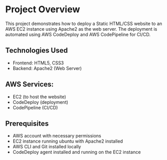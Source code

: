 # Project Overview
This project demonstrates how to deploy a Static HTML/CSS website to an AWS EC2 instance using Apache2 as the web server. The deployment is automated using AWS CodeDeploy and AWS CodePipeline for CI/CD.

## Technologies Used
+ Frontend: HTML5, CSS3
+ Backend: Apache2 (Web Server)
## AWS Services:
+ EC2 (to host the website)
+ CodeDeploy (deployment)
+ CodePipeline (CI/CD)
## Prerequisites
+ AWS account with necessary permissions
+ EC2 instance running ubuntu with Apache2 installed
+ AWS CLI and Git installed locally
+ CodeDeploy agent installed and running on the EC2 instance
